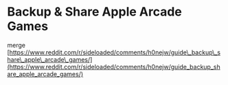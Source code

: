 # Backup & Share Apple Arcade Games

merge [https://www.reddit.com/r/sideloaded/comments/h0nejw/guide\_backup\_share\_apple\_arcade\_games/](https://www.reddit.com/r/sideloaded/comments/h0nejw/guide_backup_share_apple_arcade_games/) 

